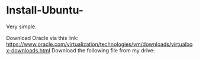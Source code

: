# Install-Ubuntu-

Very simple.

Download Oracle via this link: https://www.oracle.com/virtualization/technologies/vm/downloads/virtualbox-downloads.html
Download the following file from my drive:
